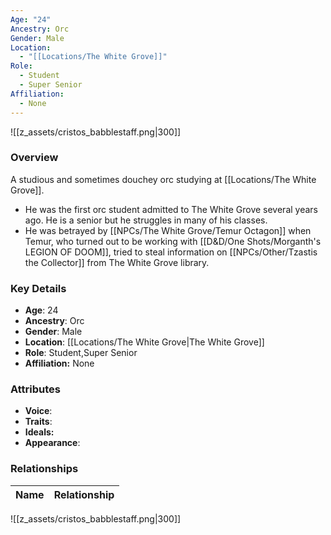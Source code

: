 ```yaml
---
Age: "24"
Ancestry: Orc
Gender: Male
Location:
  - "[[Locations/The White Grove]]"
Role:
  - Student
  - Super Senior
Affiliation:
  - None
---
```


![[z_assets/cristos_babblestaff.png|300]]

### Overview
A studious and sometimes douchey orc studying at [[Locations/The White Grove]].

- He was the first orc student admitted to The White Grove several years ago. He is a senior but he struggles in many of his classes.
- He was betrayed by [[NPCs/The White Grove/Temur Octagon]] when Temur, who turned out to be working with [[D&D/One Shots/Morganth's LEGION OF DOOM]], tried to steal information on [[NPCs/Other/Tzastis the Collector]] from The White Grove library.

### Key Details
- **Age**: 24
- **Ancestry**: Orc
- **Gender**: Male
- **Location**: [[Locations/The White Grove\|The White Grove]]
- **Role**: Student,Super Senior
- **Affiliation:** None

### Attributes
- **Voice**: 
- **Traits**: 
- **Ideals:** 
- **Appearance**:

### Relationships

| Name              | Relationship |
| ----------------- | ------------ |

![[z_assets/cristos_babblestaff.png|300]]
